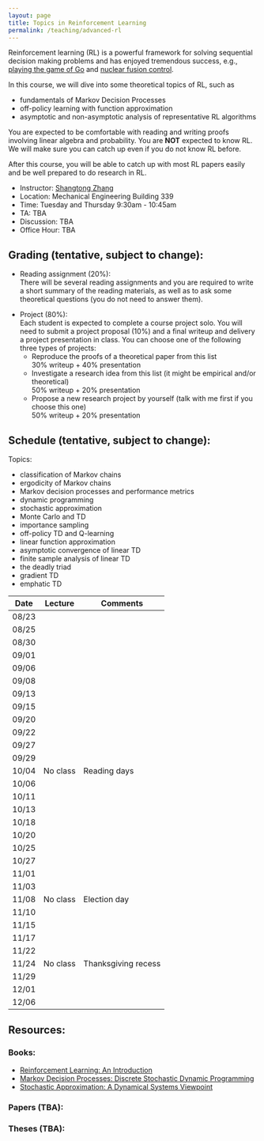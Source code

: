 ```yaml
---
layout: page
title: Topics in Reinforcement Learning
permalink: /teaching/advanced-rl
---
```


Reinforcement learning (RL) is a powerful framework for solving sequential decision making problems
and has enjoyed tremendous success, e.g., [playing the game of Go](https://www.nature.com/articles/nature16961) and [nuclear fusion control](https://www.nature.com/articles/s41586-021-04301-9).


In this course,
we will dive into some theoretical topics of RL,
such as
* fundamentals of Markov Decision Processes
* off-policy learning with function approximation
* asymptotic and non-asymptotic analysis of representative RL algorithms

You are expected to be comfortable with reading and writing proofs involving linear algebra and probability. 
You are **NOT** expected to know RL. 
We will make sure you can catch up even if you do not know RL before.  

After this course, you will be able to catch up with most RL papers easily and be well prepared to do research in RL.

- Instructor: [Shangtong Zhang](/)
- Location: Mechanical Engineering Building 339   
- Time: Tuesday and Thursday 9:30am - 10:45am  
- TA: TBA
- Discussion: TBA
- Office Hour: TBA

## Grading (tentative, subject to change):
- Reading assignment (20%):  
There will be several reading assignments and you are required to write a short summary of the reading materials, as well as to ask some theoretical questions (you do not need to answer them).
<!-- - Paper presentation (20%):   -->
<!-- Each student is expected to present a paper focusing on the theoretical results of the paper. -->
- Project (80%):  
Each student is expected to complete a course project solo.
You will need to submit a project proposal (10%) and a final writeup and delivery a project presentation in class.
You can choose one of the following three types of projects:
  - Reproduce the proofs of a theoretical paper from this list  
  30% writeup + 40% presentation
  - Investigate a research idea from this list (it might be empirical and/or theoretical)  
  50% writeup + 20% presentation
  - Propose a new research project by yourself (talk with me first if you choose this one)  
  50% writeup + 20% presentation

## Schedule (tentative, subject to change):

Topics:
- classification of Markov chains
- ergodicity of Markov chains
- Markov decision processes and performance metrics
- dynamic programming
- stochastic approximation 
- Monte Carlo and TD
- importance sampling
- off-policy TD and Q-learning
- linear function approximation
- asymptotic convergence of linear TD
- finite sample analysis of linear TD
- the deadly triad
- gradient TD
- emphatic TD 

| Date  | Lecture | Comments |
|-------|---------|----------|
| 08/23 | |          |
| 08/25 | |          |
| 08/30 | |          |
| 09/01 |         |          |
| 09/06 |         |          |
| 09/08 |         |          |
| 09/13 |         |          |
| 09/15 |         |          |
| 09/20 |         |          |
| 09/22 |         |          |
| 09/27 |         |          |
| 09/29 |         |          |
| 10/04 | No class| Reading days |
| 10/06 |         |          |
| 10/11 |         |          |
| 10/13 |         |          |
| 10/18 |         |          |
| 10/20 |         |          |
| 10/25 |         |          |
| 10/27 |         |          |
| 11/01 |         |          |
| 11/03 |         |          |
| 11/08 | No class|  Election day|
| 11/10 |         |          |
| 11/15 |         |          |
| 11/17 |         |          |
| 11/22 |         |          |
| 11/24 | No class | Thanksgiving recess|
| 11/29 |         |          |
| 12/01 |         |          |
| 12/06 |         |          |

## Resources:
### Books:
- [Reinforcement Learning: An Introduction](http://incompleteideas.net/book/the-book-2nd.html)
- [Markov Decision Processes: Discrete Stochastic Dynamic Programming](https://www.amazon.ca/Markov-Decision-Processes-Stochastic-Programming/dp/0471727822)
- [Stochastic Approximation: A Dynamical Systems Viewpoint](https://www.amazon.com/Stochastic-Approximation-Dynamical-Systems-Viewpoint/dp/0521515920)

### Papers (TBA):

### Theses (TBA):